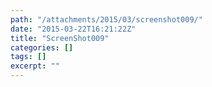 ```yaml
---
path: "/attachments/2015/03/screenshot009/"
date: "2015-03-22T16:21:22Z"
title: "ScreenShot009"
categories: []
tags: []
excerpt: ""
---
```


